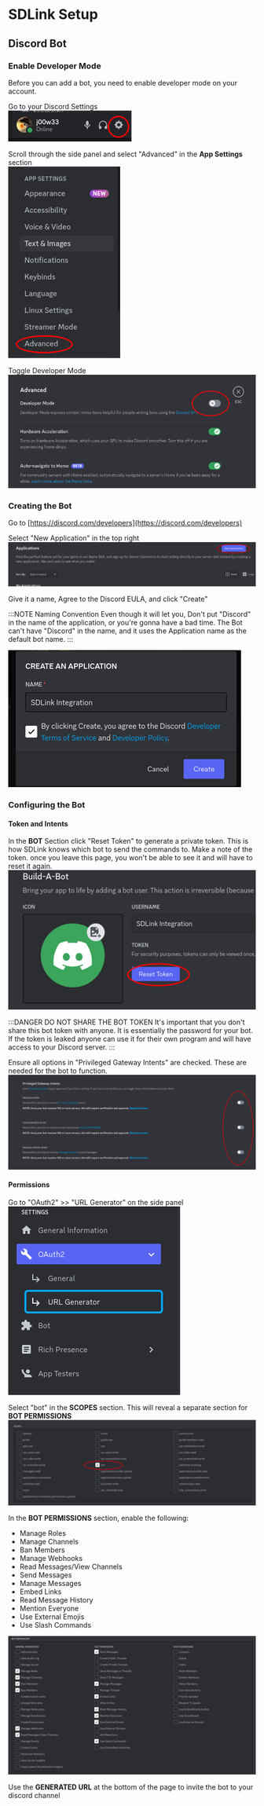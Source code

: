 # SDLink Setup

## Discord Bot

### Enable Developer Mode

Before you can add a bot, you need to enable developer mode on your account.

Go to your Discord Settings  
![](devmode1.png)

Scroll through the side panel and select "Advanced" in the **App Settings** section  
![](devmode2.png)

Toggle Developer Mode  
![](devmode3.png)

### Creating the Bot

Go to [https://discord.com/developers](https://discord.com/developers)

Select "New Application" in the top right  
![](application1.png)

Give it a name, Agree to the Discord EULA, and click "Create"

:::NOTE Naming Convention
Even though it will let you, Don't put "Discord" in the name of the application, or you're gonna have a bad time.
The Bot can't have "Discord" in the name, and it uses the Application name as the default bot name.
:::

![](application2.png)

### Configuring the Bot

#### Token and Intents

In the **BOT** Section click "Reset Token" to generate a private token. This is how SDLink knows which bot to send the commands to. Make a note of the token. once you leave this page, you won't be able to see it and will have to reset it again.  
![](bot1.png)

:::DANGER DO NOT SHARE THE BOT TOKEN
It's important that you don't share this bot token with anyone. It is essentially the password for your bot. If the token is leaked anyone can use it for their own program and will have access to your Discord server.
:::

Ensure all options in "Privileged Gateway Intents" are checked. These are needed for the bot to function.  
![](bot2.png)

#### Permissions

Go to "OAuth2" >> "URL Generator" on the side panel  
![](bot3.png)

Select "bot" in the **SCOPES** section. This will reveal a separate section for **BOT PERMISSIONS**  
![](bot4.png)

In the **BOT PERMISSIONS** section, enable the following:

- Manage Roles
- Manage Channels
- Ban Members
- Manage Webhooks
- Read Messages/View Channels
- Send Messages
- Manage Messages
- Embed Links
- Read Message History
- Mention Everyone
- Use External Emojis
- Use Slash Commands

![](bot5.png)

Use the **GENERATED URL** at the bottom of the page to invite the bot to your discord channel
